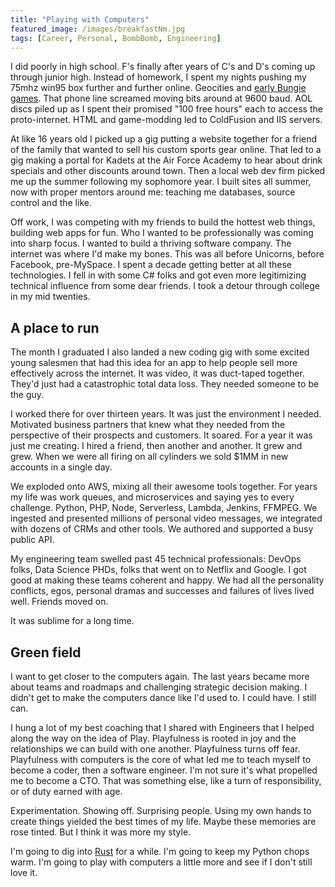 ```yaml
---
title: "Playing with Computers"
featured_image: /images/breakfastNm.jpg
tags: [Career, Personal, BombBomb, Engineering]
---
```


I did poorly in high school. F's finally after years of C's and D's coming up through junior high. Instead of homework, I spent my nights pushing my 75mhz win95 box further and further online. Geocities and [early Bungie games](https://en.wikipedia.org/wiki/Myth:_The_Fallen_Lords). That phone line screamed moving bits around at 9600 baud. AOL discs piled up as I spent their promised "100 free hours" each to access the proto-internet. HTML and game-modding led to ColdFusion and IIS servers.
<!--more--> 

At like 16 years old I picked up a gig putting a website together for a friend of the family that wanted to sell his custom sports gear online. That led to a gig making a portal for Kadets at the Air Force Academy to hear about drink specials and other discounts around town. Then a local web dev firm picked me up the summer following my sophomore year. I built sites all summer, now with proper mentors around me: teaching me databases, source control and the like.

Off work, I was competing with my friends to build the hottest web things, building web apps for fun. Who I wanted to be professionally was coming into sharp focus. I wanted to build a thriving software company. The internet was where I'd make my bones. This was all before Unicorns, before Facebook, pre-MySpace. I spent a decade getting better at all these technologies. I fell in with some C# folks and got even more legitimizing technical influence from some dear friends. I took a detour through college in my mid twenties. 

## A place to run
The month I graduated I also landed a new coding gig with some excited young salesmen that had this idea for an app to help people sell more effectively across the internet. It was video, it was duct-taped together. They'd just had a catastrophic total data loss. They needed someone to be the guy. 

I worked there for over thirteen years. It was just the environment I needed. Motivated business partners that knew what they needed from the perspective of their prospects and customers. It soared. For a year it was just me creating. I hired a friend, then another and another. It grew and grew. When we were all firing on all cylinders we sold $1MM in new accounts in a single day.

We exploded onto AWS, mixing all their awesome tools together. For years my life was work queues, and microservices and saying yes to every challenge. Python, PHP, Node, Serverless, Lambda, Jenkins, FFMPEG. We ingested and presented millions of personal video messages, we integrated with dozens of CRMs and other tools. We authored and supported a busy public API.

My engineering team swelled past 45 technical professionals: DevOps folks, Data Science PHDs, folks that went on to Netflix and Google. I got good at making these teams coherent and happy. We had all the personality conflicts, egos, personal dramas and successes and failures of lives lived well. Friends moved on. 

It was sublime for a long time. 

## Green field
I want to get closer to the computers again. The last years became more about teams and roadmaps and challenging strategic decision making. I didn't get to make the computers dance like I'd used to. I could have. I still can. 

I hung a lot of my best coaching that I shared with Engineers that I helped along the way on the idea of Play. Playfulness is rooted in joy and the relationships we can build with one another. Playfulness turns off fear. Playfulness with computers is the core of what led me to teach myself to become a coder, then a software engineer. I'm not sure it's what propelled me to become a CTO. That was something else, like a turn of responsibility, or of duty earned with age. 

Experimentation. Showing off. Surprising people. Using my own hands to create things yielded the best times of my life. Maybe these memories are rose tinted. But I think it was more my style. 

I'm going to dig into [Rust](https://www.rust-lang.org/) for a while. I'm going to keep my Python chops warm. I'm going to play with computers a little more and see if I don't still love it.